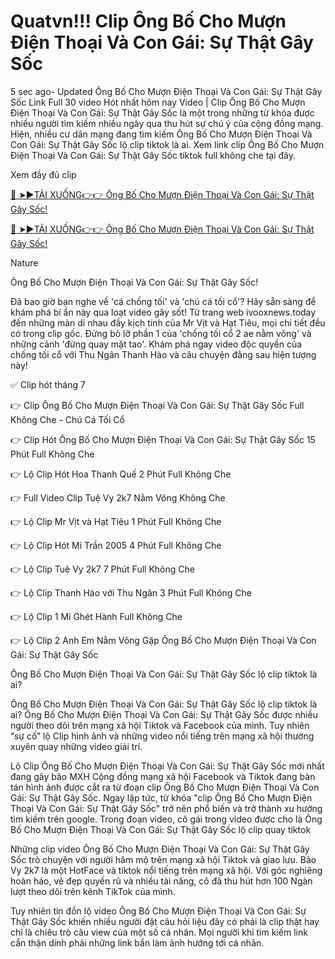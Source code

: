 # Quatvn!!! Clip Ông Bố Cho Mượn Điện Thoại Và Con Gái: Sự Thật Gây Sốc

5 sec ago- Updated Ông Bố Cho Mượn Điện Thoại Và Con Gái: Sự Thật Gây Sốc Link Full 30 video Hót nhất hôm nay Video | Clip Ông Bố Cho Mượn Điện Thoại Và Con Gái: Sự Thật Gây Sốc là một trong những từ khóa được nhiều người tìm kiếm nhiều ngày qua thu hút sự chú ý của cộng đồng mạng. Hiện, nhiều cư dân mạng đang tìm kiếm Ông Bố Cho Mượn Điện Thoại Và Con Gái: Sự Thật Gây Sốc lộ clip  tiktok là ai. Xem link clip Ông Bố Cho Mượn Điện Thoại Và Con Gái: Sự Thật Gây Sốc tiktok full không che tại đây.

Xem đầy đủ clip

[🔴 ➤►TẢI XUỐNG👉👉 Ông Bố Cho Mượn Điện Thoại Và Con Gái: Sự Thật Gây Sốc!](https://ivooxnews.today/link-tran-ha-linh-2k2-full/)

[🔴 ➤►TẢI XUỐNG👉👉 Ông Bố Cho Mượn Điện Thoại Và Con Gái: Sự Thật Gây Sốc!](https://ivooxnews.today/link-tran-ha-linh-2k2-full/)

Nature

Ông Bố Cho Mượn Điện Thoại Và Con Gái: Sự Thật Gây Sốc!

Đã bao giờ bạn nghe về 'cá chống tối' và 'chú cá tối cổ'? Hãy sẵn sàng để khám phá bí ẩn này qua loạt video gây sốt! Từ trang web ivooxnews.today đến những màn dí nhau đầy kịch tính của Mr Vịt và Hạt Tiêu, mọi chi tiết đều có trong clip gốc. Đừng bỏ lỡ phần 1 của 'chống tối cổ 2 ae nằm võng' và những cảnh 'đừng quay mặt tao'. Khám phá ngay video độc quyền của chống tối cổ với Thu Ngân Thanh Hào và câu chuyện đằng sau hiện tượng này!

✅ Clip hót tháng 7

👉 Clip Ông Bố Cho Mượn Điện Thoại Và Con Gái: Sự Thật Gây Sốc Full Không Che - Chú Cá Tối Cổ

👉 Clip Hót Ông Bố Cho Mượn Điện Thoại Và Con Gái: Sự Thật Gây Sốc 15 Phút Full Không Che

👉 Lộ Clip Hót Hoa Thanh Quế 2 Phút Full Không Che

👉 Full Video Clip Tuệ Vy 2k7 Nằm Võng Không Che

👉 Lộ Clip Mr Vịt và Hạt Tiêu 1 Phút Full Không Che

👉 Lộ Clip Hót Mi Trần 2005 4 Phút Full Không Che

👉 Lộ Clip Tuệ Vy 2k7 7 Phút Full Không Che

👉 Lộ Clip Thanh Hào với Thu Ngân 3 Phút Full Không Che

👉 Lộ Clip 1 Mí Ghét Hành Full Không Che

👉 Lộ Clip 2 Anh Em Nằm Võng Gặp Ông Bố Cho Mượn Điện Thoại Và Con Gái: Sự Thật Gây Sốc

Ông Bố Cho Mượn Điện Thoại Và Con Gái: Sự Thật Gây Sốc lộ clip tiktok là ai?

Ông Bố Cho Mượn Điện Thoại Và Con Gái: Sự Thật Gây Sốc lộ clip tiktok là ai?
Ông Bố Cho Mượn Điện Thoại Và Con Gái: Sự Thật Gây Sốc được nhiều người theo dõi trên mạng xã hội  Tiktok và Facebook của mình. Tuy nhiên “sự cố” lộ Clip hình ảnh và những  video nổi tiếng trên mạng xã hội thường xuyên quay những video giải trí.

Lộ Clip Ông Bố Cho Mượn Điện Thoại Và Con Gái: Sự Thật Gây Sốc mới nhất đang gây bão MXH
Cộng đồng mạng xã hội Facebook và Tiktok đang bàn tán hình ảnh được cắt ra từ đoạn clip Ông Bố Cho Mượn Điện Thoại Và Con Gái: Sự Thật Gây Sốc. Ngay lập tức, từ khóa "clip Ông Bố Cho Mượn Điện Thoại Và Con Gái: Sự Thật Gây Sốc" trở nên phổ biến và trở thành xu hướng tìm kiếm trên google. Trong đoạn video, cô gái trong video được cho là Ông Bố Cho Mượn Điện Thoại Và Con Gái: Sự Thật Gây Sốc lộ clip quay tiktok

Những clip video Ông Bố Cho Mượn Điện Thoại Và Con Gái: Sự Thật Gây Sốc trò chuyện với người hâm mộ trên mạng xã hội Tiktok và giao lưu. Bảo Vy 2k7 là một HotFace và tiktok nổi tiếng trên mạng xã hội. Với góc nghiêng hoàn hảo, vẻ đẹp quyến rũ và nhiều tài năng, cô đã thu hút hơn 100 Ngàn lượt theo dõi trên kênh  TikTok của mình.

Tuy nhiên tin đồn lộ video Ông Bố Cho Mượn Điện Thoại Và Con Gái: Sự Thật Gây Sốc khiến nhiều người đặt câu hỏi liệu đây có phải là clip thật hay chỉ là chiêu trò câu view của một số cá nhân. Mọi người khi tìm kiếm link cẩn thận dính phải những link bẩn làm ảnh hướng tới cá nhân.
